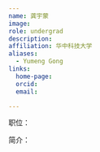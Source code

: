 ```yaml
---
name: 龚宇蒙
image: 
role: undergrad
description: 
affiliation: 华中科技大学
aliases:
  - Yumeng Gong
links:
  home-page: 
  orcid: 
  email: 

---
```


职位：

简介：
